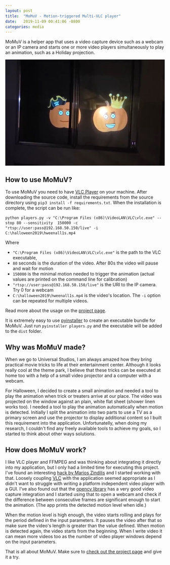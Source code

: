 ```yaml
---
layout: post
title:  "MoMuV - Motion-triggered Multi-VLC player"
date:   2019-11-09 00:41:06 -0800
categories: media 
---
```

MoMuV is a helper app that uses a video capture device such as a webcam or an IP camera and starts one or more video players simultaneously to play an animation, such as a Holiday projection.

![Halloween projection](/images/momuv-window.jpg)

## How to use MoMuV?

To use MoMuV you need to have [VLC Player](https://www.videolan.org/vlc/index.html) on your machine. 
After downloading the source code, install the requirements from the source directory using `pip3 install -f requirements.txt`. When the installation is complete, the script can be run like:
```
python players.py -v "C:\Program Files (x86)\VideoLAN\VLC\vlc.exe" --stop 80 --sensitivity  150000 -c "rtsp://user:pass@192.168.50.150/live" -i C:\halloween2019\hweenall1s.mp4
```
Where 
- `"C:\Program Files (x86)\VideoLAN\VLC\vlc.exe"` is the path to the VLC executable, 
- `80` seconds is the duration of the video. After 80s the video will pause and wait for motion
- `150000` is the minimal motion needed to trigger the animation (actual values are printed on the command line for calibration)
- `"rtsp://user:pass@192.168.50.150/live"`
is the URI to the IP camera. Try 0 for a webcam
- `C:\halloween2019\hweenall1s.mp4` is the video's location. The `-i` option can be repeated for multiple videos.

Read more about the usage on the [project page](https://github.com/djlancelot/momuv).

It is extremely easy to use [pyinstaller](https://www.pyinstaller.org/) to create an executable bundle for MoMuV. Just run `pyinstaller players.py` and the executable will be added to the `dist` folder. 

## Why was MoMuV made?
When we go to Universal Studios, I am always amazed how they bring practical movie tricks to life at their entertainment center. Although it looks really cool at the theme park, I believe that these tricks can be executed at home too with a help of a small video projector and a computer with a webcam. 

For Halloween, I decided to create a small animation and needed a tool to play the animation when trick or treaters arrive at our place. The video was projected on the window against an plain, white flat sheet (shower linen works too). I needed a tool to play the animation automatically when motion is detected. Initially I split the animation into two parts to use a TV as a primary screen and use the projector to display additional content so I built this requirement into the application.
Unfortunatelly, when doing my research, I couldn't find any freely available tools to achieve my goals, so I started to think about other ways solutions.

## How does MoMuV work?
 I like VLC player and FFMPEG and was thinking about integrating it directly into my application, but I only had a limited time for executing this project. I've found an interesting [hack by Marios Zindilis](https://zindilis.com/blog/2016/10/23/control-vlc-with-python.html) and I started working with that. Loosely coupling [VLC](https://www.videolan.org/vlc/index.html) with the application seemed appropriate as I didn't want to struggle with writing a platform independent video player with a GUI. I've also found out that the [opencv library](https://opencv-python-tutroals.readthedocs.io/en/latest/py_tutorials/py_tutorials.html) has a very good video capture integration and I started using that to open a webcam and check if the difference between consecutive frames are significant enough to start the animation. (The app prints the detected motion level when idle.) 

When the motion level is high enough, the video starts rolling and plays for the period defined in the input parameters. It pauses the video after that so make sure the video's length is greater than the value defined. When motion is detected again, the video starts from the beginning. When I write video it can mean more videos too as the number of video player windows depend on the input parameters. 

That is all about MoMuV. Make sure to [check out the project page](https://github.com/djlancelot/momuv) and give it a try.
